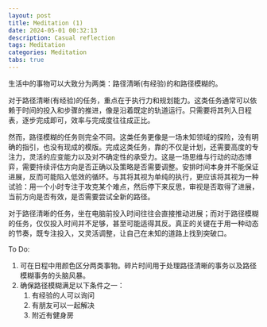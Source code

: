 ```yaml
---
layout: post
title: Meditation (1)
date: 2024-05-01 00:32:13
description: Casual reflection
tags: Meditation
categories: Meditation
tabs: true
---
```

生活中的事物可以大致分为两类：路径清晰(有经验)的和路径模糊的。

对于路径清晰(有经验)的任务，重点在于执行力和规划能力。这类任务通常可以依赖于时间的投入和步骤的推进，像是沿着既定的轨道运行。只需要将其列入日程表，逐步完成即可，效率与完成度往往成正比。

然而，路径模糊的任务则完全不同。这类任务更像是一场未知领域的探险，没有明确的指引，也没有现成的模版。完成这类任务，靠的不仅是计划，还需要高度的专注力，灵活的应变能力以及对不确定性的承受力。这是一场思维与行动的动态博弈，需要持续评估方向是否正确以及策略是否需要调整。安排时间本身并不能保证进展，反而可能陷入低效的循环。与其将其视为单纯的执行，更应该将其视为一种试验：用一个小时专注于攻克某个难点，然后停下来反思，审视是否取得了进展，当前方向是否有效，是否需要尝试全新的路径。

对于路径清晰的任务，坐在电脑前投入时间往往会直接推动进展；而对于路径模糊的任务，仅仅投入时间并不足够，甚至可能适得其反。真正的关键在于用一种动态的节奏，既专注投入，又灵活调整，让自己在未知的道路上找到突破口。
 
To Do:

1. 可在日程中用颜色区分两类事物。碎片时间用于处理路径清晰的事务以及路径模糊事务的头脑风暴。
2. 确保路径模糊满足以下条件之一：
    1. 有经验的人可以询问
    2. 有朋友可以一起解决
    3. 附近有健身房

